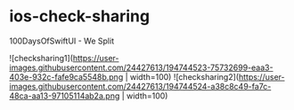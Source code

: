 # ios-check-sharing
100DaysOfSwiftUI - We Split


![checksharing1](https://user-images.githubusercontent.com/24427613/194744523-75732699-eaa3-403e-932c-fafe9ca5548b.png | width=100)
![checksharing2](https://user-images.githubusercontent.com/24427613/194744524-a38c8c49-fa7c-48ca-aa13-97105114ab2a.png | width=100)
